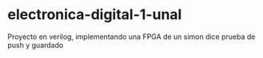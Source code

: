 # electronica-digital-1-unal
Proyecto en verilog, implementando una FPGA de un simon dice
prueba de push y guardado